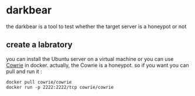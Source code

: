 # darkbear

the darkbear is a tool to test whether the target server is a honeypot or not


## create a labratory

you can install the Ubuntu server on a virtual machine or you can use [Cowrie](https://hub.docker.com/r/cowrie/cowrie) in docker.
actually, the Cowrie is a honeypot. so if you want you can pull and run it :

```
docker pull cowrie/cowrie
docker run -p 2222:2222/tcp cowrie/cowrie
```

